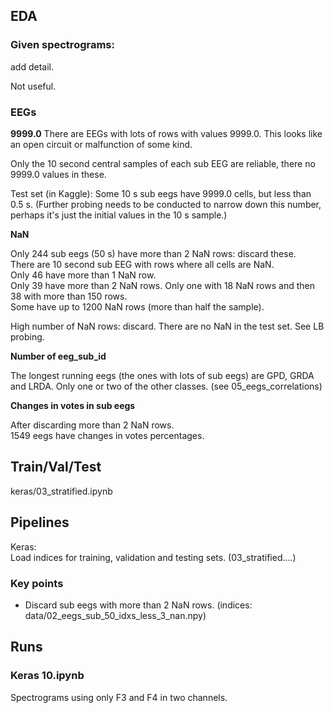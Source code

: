 ## EDA

### Given spectrograms: 

add detail.

Not useful.

### EEGs

**9999.0**
There are EEGs with lots of rows with values 9999.0. This looks like an open circuit or malfunction of some kind.

Only the 10 second central samples of each sub EEG are reliable, there no 9999.0 values in these.

Test set (in Kaggle): Some 10 s sub eegs have 9999.0 cells, but less than 0.5 s. (Further probing needs to be conducted to narrow down this number, perhaps it's just the initial values in the 10 s sample.)

**NaN** 

Only 244 sub eegs (50 s) have more than 2 NaN rows: discard these.  
There are 10 second sub EEG with rows where all cells are NaN.   
Only 46 have more than 1 NaN row.  
Only 39 have more than 2 NaN rows. Only one with 18 NaN rows and then 38 with more than 150 rows.  
Some have up to 1200 NaN rows (more than half the sample).

High number of NaN rows: discard. There are no NaN in the test set. See LB probing.

**Number of eeg_sub_id**

The longest running eegs (the ones with lots of sub eegs) are GPD, GRDA and LRDA. Only one or two of the other classes. (see 05_eegs_correlations)

**Changes in votes in sub eegs**

After discarding more than 2 NaN rows.  
1549 eegs have changes in votes percentages.

## Train/Val/Test

keras/03_stratified.ipynb

## Pipelines

Keras:  
Load indices for training, validation and testing sets. (03_stratified....)

### Key points
- Discard sub eegs with more than 2 NaN rows. (indices: data/02_eegs_sub_50_idxs_less_3_nan.npy)


## Runs

### Keras 10.ipynb

Spectrograms using only F3 and F4 in two channels.